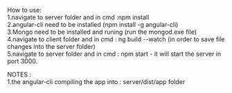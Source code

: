 How to use: <br />
1.navigate to server folder and in  cmd :npm install <br /> 
2.angular-cli need to be installed (npm install -g angular-cli) <br />
3.Mongo need to be installed and runing (run the mongod.exe file) <br />
4.navigate to client folder and in cmd : ng build --watch (in order to save file changes into the server folder) <br />
5.navigate to server folder and in cmd : npm start - it will start the server in port 3000. <br />

NOTES : <br />
1.the angular-cli compiling the app into : server/dist/app folder